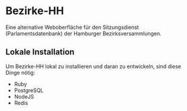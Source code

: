 # Bezirke-HH

Eine alternative Weboberfläche für den Sitzungsdienst (Parlamentsdatenbank) der Hamburger Bezirksversammlungen.

## Lokale Installation

Um Bezirke-HH lokal zu installieren und daran zu entwickeln, sind diese Dinge nötig:

- Ruby
- PostgreSQL
- NodeJS
- Redis

